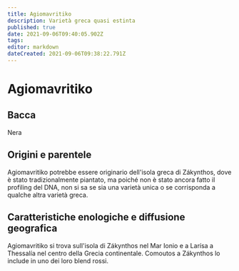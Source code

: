 ```yaml
---
title: Agiomavritiko
description: Varietà greca quasi estinta
published: true
date: 2021-09-06T09:40:05.902Z
tags: 
editor: markdown
dateCreated: 2021-09-06T09:38:22.791Z
---
```


# Agiomavritiko

## Bacca
Nera

## Origini e parentele
Agiomavritiko potrebbe essere originario dell'isola greca di Zákynthos, dove è stato tradizionalmente piantato, ma poiché non è stato ancora fatto il profiling del DNA, non si sa se sia una varietà unica o se corrisponda a qualche altra varietà greca.



## Caratteristiche enologiche e diffusione geografica
Agiomavritiko si trova sull'isola di Zákynthos nel Mar Ionio e a Larísa a Thessalía nel centro della Grecia continentale. Comoutos a Zákynthos lo include in uno dei loro blend rossi.